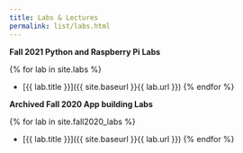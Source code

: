 ```yaml
---
title: Labs & Lectures
permalink: list/labs.html
---
```

**Fall 2021 Python and Raspberry Pi Labs**

{% for lab in site.labs %}
- [{{ lab.title }}]({{ site.baseurl }}{{ lab.url }})
{% endfor %}

**Archived Fall 2020 App building Labs**

{% for lab in site.fall2020_labs %}
- [{{ lab.title }}]({{ site.baseurl }}{{ lab.url }})
{% endfor %}
